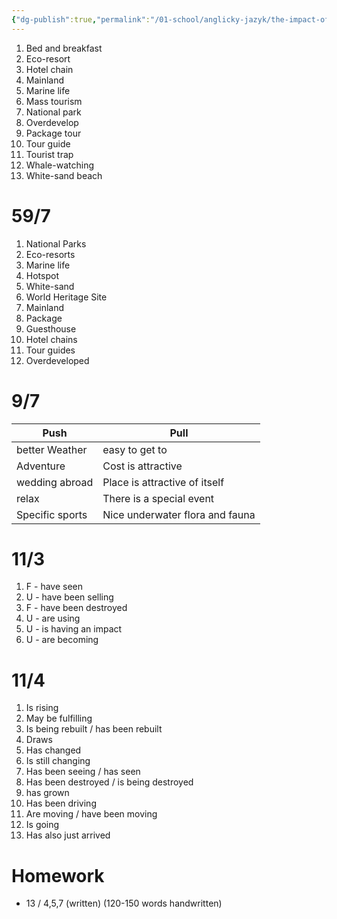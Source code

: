 ```yaml
---
{"dg-publish":true,"permalink":"/01-school/anglicky-jazyk/the-impact-of-tourism/","tags":["year1","summerSemester","uniANJ"]}
---
```


1. Bed and breakfast
2. Eco-resort
3. Hotel chain
4. Mainland
5. Marine life
6. Mass tourism
7. National park
8. Overdevelop
9. Package tour
10. Tour guide
11. Tourist trap
12. Whale-watching
13. White-sand beach

# 59/7
1. National Parks
2. Eco-resorts
3. Marine life
4. Hotspot
5. White-sand
6. World Heritage Site
7. Mainland
8. Package
9. Guesthouse
10. Hotel chains
11. Tour guides
12. Overdeveloped

# 9/7

| **Push**        | **Pull**                        |
| --------------- | ------------------------------- |
| better Weather  | easy to get to                  |
| Adventure       | Cost is attractive              |
| wedding abroad  | Place is attractive of itself   |
| relax           | There is a special event        |
| Specific sports | Nice underwater flora and fauna |
# 11/3
1. F - have seen
2. U - have been selling
3. F - have been destroyed
4. U - are using
5. U - is having an impact
6. U - are becoming

# 11/4
1. Is rising
2. May be fulfilling
3. Is being rebuilt / has been rebuilt
4. Draws
5. Has changed
6. Is still changing
7. Has been seeing / has seen
8. Has been destroyed / is being destroyed
9. has grown
10. Has been driving
11. Are moving / have been moving
12. Is going
13. Has also just arrived

# Homework
- 13 / 4,5,7 (written) (120-150 words handwritten)